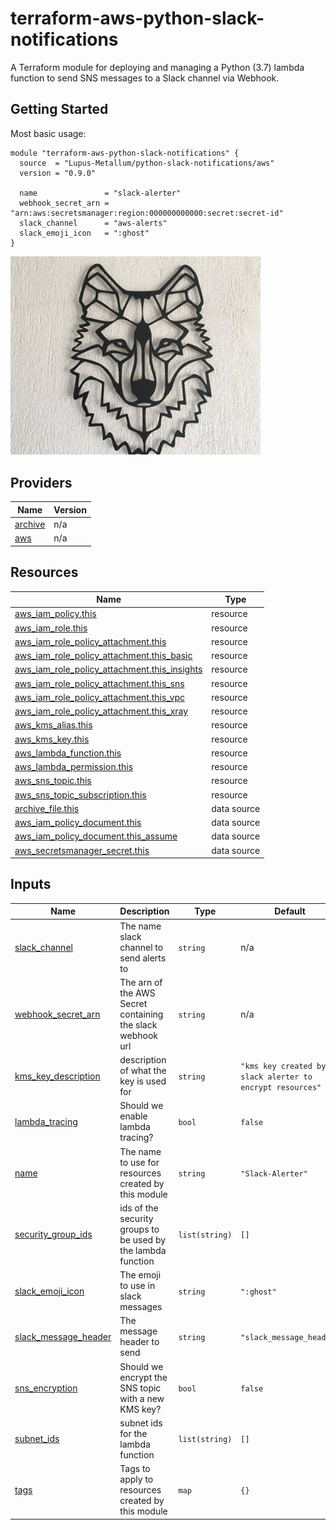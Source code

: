 # terraform-aws-python-slack-notifications

A Terraform module for deploying and managing a Python (3.7) lambda function to send SNS messages to a Slack channel via Webhook.

## Getting Started

Most basic usage:

```hcl
module "terraform-aws-python-slack-notifications" {
  source  = "Lupus-Metallum/python-slack-notifications/aws"
  version = "0.9.0"

  name               = "slack-alerter"
  webhook_secret_arn = "arn:aws:secretsmanager:region:000000000000:secret:secret-id"
  slack_channel      = "aws-alerts"
  slack_emoji_icon   = ":ghost"
}
```

<!-- BEGIN_TF_DOCS -->

<img src="https://raw.githubusercontent.com/Lupus-Metallum/brand/master/images/logo.jpg" width="400"/>



## Providers

| Name | Version |
|------|---------|
| <a name="provider_archive"></a> [archive](#provider\_archive) | n/a |
| <a name="provider_aws"></a> [aws](#provider\_aws) | n/a |

## Resources

| Name | Type |
|------|------|
| [aws_iam_policy.this](https://registry.terraform.io/providers/hashicorp/aws/latest/docs/resources/iam_policy) | resource |
| [aws_iam_role.this](https://registry.terraform.io/providers/hashicorp/aws/latest/docs/resources/iam_role) | resource |
| [aws_iam_role_policy_attachment.this](https://registry.terraform.io/providers/hashicorp/aws/latest/docs/resources/iam_role_policy_attachment) | resource |
| [aws_iam_role_policy_attachment.this_basic](https://registry.terraform.io/providers/hashicorp/aws/latest/docs/resources/iam_role_policy_attachment) | resource |
| [aws_iam_role_policy_attachment.this_insights](https://registry.terraform.io/providers/hashicorp/aws/latest/docs/resources/iam_role_policy_attachment) | resource |
| [aws_iam_role_policy_attachment.this_sns](https://registry.terraform.io/providers/hashicorp/aws/latest/docs/resources/iam_role_policy_attachment) | resource |
| [aws_iam_role_policy_attachment.this_vpc](https://registry.terraform.io/providers/hashicorp/aws/latest/docs/resources/iam_role_policy_attachment) | resource |
| [aws_iam_role_policy_attachment.this_xray](https://registry.terraform.io/providers/hashicorp/aws/latest/docs/resources/iam_role_policy_attachment) | resource |
| [aws_kms_alias.this](https://registry.terraform.io/providers/hashicorp/aws/latest/docs/resources/kms_alias) | resource |
| [aws_kms_key.this](https://registry.terraform.io/providers/hashicorp/aws/latest/docs/resources/kms_key) | resource |
| [aws_lambda_function.this](https://registry.terraform.io/providers/hashicorp/aws/latest/docs/resources/lambda_function) | resource |
| [aws_lambda_permission.this](https://registry.terraform.io/providers/hashicorp/aws/latest/docs/resources/lambda_permission) | resource |
| [aws_sns_topic.this](https://registry.terraform.io/providers/hashicorp/aws/latest/docs/resources/sns_topic) | resource |
| [aws_sns_topic_subscription.this](https://registry.terraform.io/providers/hashicorp/aws/latest/docs/resources/sns_topic_subscription) | resource |
| [archive_file.this](https://registry.terraform.io/providers/hashicorp/archive/latest/docs/data-sources/file) | data source |
| [aws_iam_policy_document.this](https://registry.terraform.io/providers/hashicorp/aws/latest/docs/data-sources/iam_policy_document) | data source |
| [aws_iam_policy_document.this_assume](https://registry.terraform.io/providers/hashicorp/aws/latest/docs/data-sources/iam_policy_document) | data source |
| [aws_secretsmanager_secret.this](https://registry.terraform.io/providers/hashicorp/aws/latest/docs/data-sources/secretsmanager_secret) | data source |

## Inputs

| Name | Description | Type | Default | Required |
|------|-------------|------|---------|:--------:|
| <a name="input_slack_channel"></a> [slack\_channel](#input\_slack\_channel) | The name slack channel to send alerts to | `string` | n/a | yes |
| <a name="input_webhook_secret_arn"></a> [webhook\_secret\_arn](#input\_webhook\_secret\_arn) | The arn of the AWS Secret containing the slack webhook url | `string` | n/a | yes |
| <a name="input_kms_key_description"></a> [kms\_key\_description](#input\_kms\_key\_description) | description of what the key is used for | `string` | `"kms key created by slack alerter to encrypt resources"` | no |
| <a name="input_lambda_tracing"></a> [lambda\_tracing](#input\_lambda\_tracing) | Should we enable lambda tracing? | `bool` | `false` | no |
| <a name="input_name"></a> [name](#input\_name) | The name to use for resources created by this module | `string` | `"Slack-Alerter"` | no |
| <a name="input_security_group_ids"></a> [security\_group\_ids](#input\_security\_group\_ids) | ids of the security groups to be used by the lambda function | `list(string)` | `[]` | no |
| <a name="input_slack_emoji_icon"></a> [slack\_emoji\_icon](#input\_slack\_emoji\_icon) | The emoji to use in slack messages | `string` | `":ghost"` | no |
| <a name="input_slack_message_header"></a> [slack\_message\_header](#input\_slack\_message\_header) | The message header to send | `string` | `"slack_message_header"` | no |
| <a name="input_sns_encryption"></a> [sns\_encryption](#input\_sns\_encryption) | Should we encrypt the SNS topic with a new KMS key? | `bool` | `false` | no |
| <a name="input_subnet_ids"></a> [subnet\_ids](#input\_subnet\_ids) | subnet ids for the lambda function | `list(string)` | `[]` | no |
| <a name="input_tags"></a> [tags](#input\_tags) | Tags to apply to resources created by this module | `map` | `{}` | no |
<!-- END_TF_DOCS -->